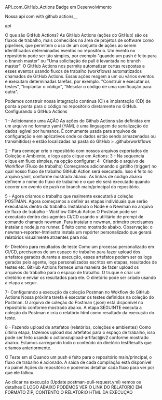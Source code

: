 API_com_GitHub_Actions
Badge em Desenvolvimento

Nossa api com with github actions__

api

O que são GitHub Actions?
As GitHub Actions (ações do GitHub) são os fluxos de trabalho, mais conhecidos na área de projetos de software como pipelines, que permitem o uso de um conjunto de ações ao serem identificados determinados eventos no repositório. Um evento no repositório pode ser tão simples, por exemplo "quando um push é feito para o branch master" ou "Uma solicitação de pull é levantada no branch master". O GitHub Actions nos permite automatizar certas respostas a esses eventos usando fluxos de trabalho (workflows) automatizados chamados de GitHub Actions. Essas ações reagem a um ou vários eventos e executam determinadas tarefas, por exemplo. "Construir e executar os testes", "Implantar o código", "Mesclar o código de uma ramificação para outra".

Podemos construir nossa integração contínua (CI) e implantação (CD) de ponta a ponta para o código no repositório diretamente no GitHub. Configurando o GitHub Actions

1 - Adicionando uma AÇÃO
As ações do Github Actions são definidas em um arquivo no formato yaml (YAML é uma linguagem de serialização de dados legível por humanos. É comumente usada para arquivos de configuração e em aplicativos onde os dados estão sendo armazenados ou transmitidos) e estão localizadas na pasta do GitHub > .github/workflows

2 - Para começar crie o repositório com nossos arquivos exportados de Coleção e Ambiente, e logo após clique em Actions:
3 - Na sequencia clique em fluxo simples, na opção configurar:
4- Criando o arquivo de Workflow (Fluxo de trabalho)
Começamos adicionando o gatilho (trigger) no qual nosso fluxo de trabalho GitHub Action será executado. Isso é feito no arquivo yaml, conforme mostrado abaixo. As linhas de código abaixo definem o nome do fluxo de trabalho e o que ele será executado quando ocorrer um evento de push no branch main/principal do repositório.

5 - Agora criamos o trabalho que realmente executará a coleção POSTMAN.
Agora começamos a definir as etapas individuais que serão executadas dentro do trabalho. Instalando o Node e o Newman no arquivo de fluxo de trabalho - Wokflow GitHub Action O Postman pode ser executado dentro dos agentes CI/CD usando o utilitário de prompt de comando chamado newman. Para instalar o newman, primeiro precisamos instalar o node.js no runner. É feito como mostrado abaixo. Observação: o newman-reporter-htmlextra instala um repórter personalizado que gerará relatórios visualmente atraentes para nós.

6- Diretório para resultados de teste
Como um processo personalizado em CI/CD, precisamos de um espaço de trabalho para fazer upload dos artefatos gerados durante a execução, esses artefatos podem ser os logs gerados pelo agente, logs personalizados escritos em etapas, resultados de testes etc. GitHub Actions fornece uma maneira de fazer upload os arquivos do trabalho para o espaço de trabalho. O truque é criar um diretório e enviar os resultados para ele. O diretório pode ser criado usando a etapa a seguir.

7- Configurando a execução da coleção Postman no Wokflow do GitHub Actions
Nossa próxima tarefa é executar os testes definidos na coleção do Postman. O arquivo de coleção do Postman (.json) está disponível no repositório conforme mostrado abaixo.
A etapa SEGUINTE executa a coleção do Postman e cria o relatório html como resultado da execução do teste.

8 - Fazendo upload de artefatos (relatórios, coleções e ambientes)
Como última etapa, fazemos upload dos artefatos para o espaço de trabalho, isso pode ser feito usando o actions/upload-artifact@v2 conforme mostrado abaixo. Estamos carregando todo o conteúdo do diretório testResults que criamos anteriormente.

O Teste em si
Quando um push é feito para o repositório main/principal, o fluxo de trabalho é acionado. A saída de cada compilação está disponível no painel Ações do repositório e podemos detalhar cada fluxo para ver por que ele falhou.

Ao clicar na execução (Update postman-pull-request.yml) vemos os detalhes E LOGO ABAIXO PODEMOS VER O LINK DO RELATORIO EM FORMATO ZIP, CONTENTO O RELATORIO HTML DA EXECUÇÃO
